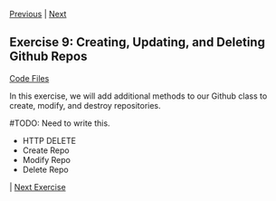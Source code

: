 [Previous](exercise-08.md) |  [Next](exercise-10.md)
## Exercise 9: Creating, Updating, and Deleting Github Repos
[Code Files](../../training/level-3-interacting-with-web-services/bfp-reference/exercise_08)

In this exercise, we will add additional methods to our Github class
to create, modify, and destroy repositories.

#TODO: Need to write this.
- HTTP DELETE
- Create Repo
- Modify Repo
- Delete Repo

| [Next Exercise](exercise-11.md)
